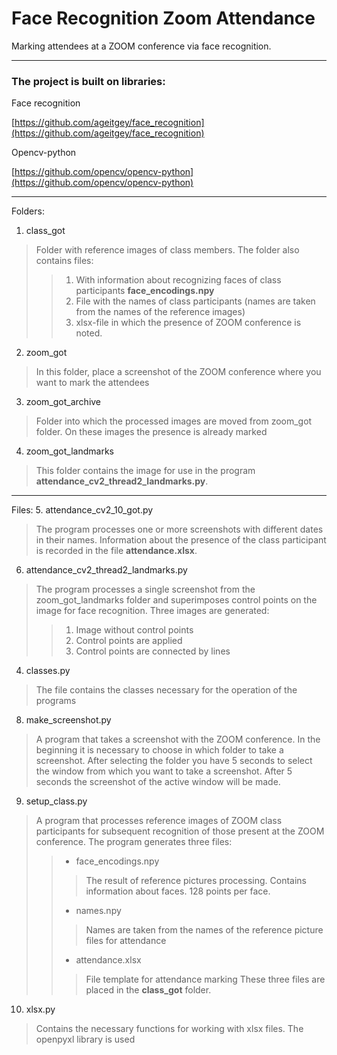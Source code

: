 # Face Recognition Zoom Attendance #
Marking attendees at a ZOOM conference via face recognition.
***
### The project is built on libraries: ###
Face recognition

[https://github.com/ageitgey/face_recognition](https://github.com/ageitgey/face_recognition)

Opencv-python

[https://github.com/opencv/opencv-python](https://github.com/opencv/opencv-python)
***
Folders:

1. class_got
>Folder with reference images of class members. The folder also contains files: 
>>1. With information about recognizing faces of class participants **face_encodings.npy**
>>2. File with the names of class participants (names are taken from the names of the reference images)
>>3. xlsx-file in which the presence of ZOOM conference is noted.
2. zoom_got
>In this folder, place a screenshot of the ZOOM conference where you want to mark the attendees
3. zoom_got_archive
>Folder into which the processed images are moved from zoom_got folder. On these images the presence is already marked
4. zoom_got_landmarks
>This folder contains the image for use in the program **attendance_cv2_thread2_landmarks.py**.
***

Files:
5. attendance_cv2_10_got.py
>The program processes one or more screenshots with different dates in their names. Information about the presence of the class participant is recorded in the file **attendance.xlsx**.

6. attendance_cv2_thread2_landmarks.py
>The program processes a single screenshot from the zoom_got_landmarks folder and superimposes control points on the image for face recognition. Three images are generated:
>>1. Image without control points
>>2. Control points are applied
>>3. Control points are connected by lines

4. classes.py
>The file contains the classes necessary for the operation of the programs

8. make_screenshot.py
>A program that takes a screenshot with the ZOOM conference. In the beginning it is necessary to choose in which folder to take a screenshot. After selecting the folder you have 5 seconds to select the window from which you want to take a screenshot. After 5 seconds the screenshot of the active window will be made.

9. setup_class.py
>A program that processes reference images of ZOOM class participants for subsequent recognition of those present at the ZOOM conference. The program generates three files:
>>- face_encodings.npy
>>>The result of reference pictures processing. Contains information about faces. 128 points per face.
>>- names.npy
>>>Names are taken from the names of the reference picture files for attendance
>>- attendance.xlsx
>>>File template for attendance marking
>These three files are placed in the **class_got** folder.

10. xlsx.py
>Contains the necessary functions for working with xlsx files. The openpyxl library is used
